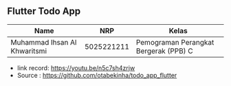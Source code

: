 ## Flutter Todo App

| Name                         | NRP        | Kelas                                 |
| ---------------------------- | ---------- | ------------------------------------- |
| Muhammad Ihsan Al Khwaritsmi | 5025221211 | Pemograman Perangkat Bergerak (PPB) C |

- link record: https://youtu.be/n5c7sh4zrjw
- Source : https://github.com/otabekinha/todo_app_flutter
